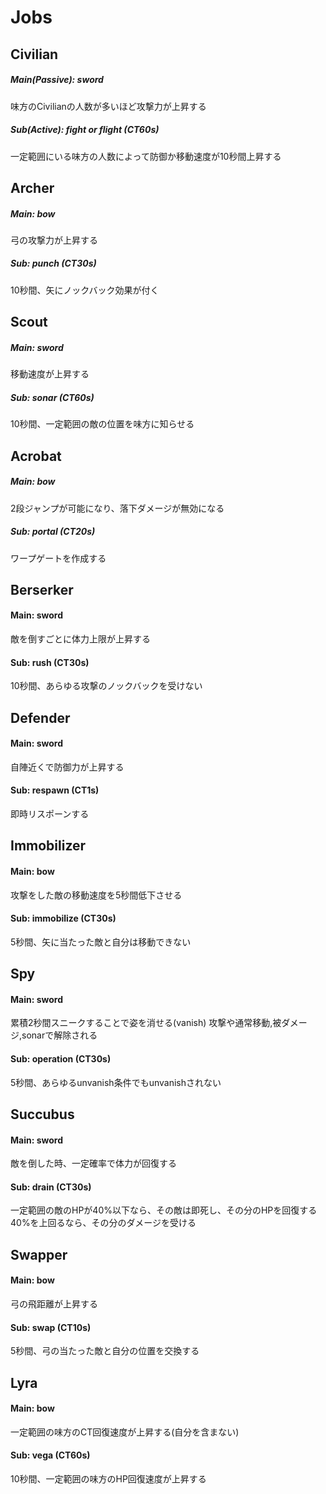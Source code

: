 # Jobs

## Civilian

##### Main(Passive): sword

味方のCivilianの人数が多いほど攻撃力が上昇する

##### Sub(Active): fight or flight (CT60s)

一定範囲にいる味方の人数によって防御か移動速度が10秒間上昇する


## Archer

##### Main: bow

弓の攻撃力が上昇する

##### Sub: punch (CT30s)

10秒間、矢にノックバック効果が付く


## Scout

##### Main: sword

移動速度が上昇する

##### Sub: sonar (CT60s)

10秒間、一定範囲の敵の位置を味方に知らせる


## Acrobat

##### Main: bow

2段ジャンプが可能になり、落下ダメージが無効になる

##### Sub: portal (CT20s)

ワープゲートを作成する 


## Berserker

#### Main: sword

敵を倒すごとに体力上限が上昇する

#### Sub: rush (CT30s)

10秒間、あらゆる攻撃のノックバックを受けない


## Defender

#### Main: sword

自陣近くで防御力が上昇する

#### Sub: respawn (CT1s)

即時リスポーンする


## Immobilizer

#### Main: bow

攻撃をした敵の移動速度を5秒間低下させる

#### Sub: immobilize (CT30s)

5秒間、矢に当たった敵と自分は移動できない


## Spy

#### Main: sword

累積2秒間スニークすることで姿を消せる(vanish)
攻撃や通常移動,被ダメージ,sonarで解除される

#### Sub: operation (CT30s)

5秒間、あらゆるunvanish条件でもunvanishされない


## Succubus

#### Main: sword

敵を倒した時、一定確率で体力が回復する

#### Sub: drain (CT30s)

一定範囲の敵のHPが40%以下なら、その敵は即死し、その分のHPを回復する
40%を上回るなら、その分のダメージを受ける


## Swapper

#### Main: bow

弓の飛距離が上昇する

#### Sub: swap (CT10s)

5秒間、弓の当たった敵と自分の位置を交換する


## Lyra

#### Main: bow

一定範囲の味方のCT回復速度が上昇する(自分を含まない)

#### Sub: vega (CT60s)

10秒間、一定範囲の味方のHP回復速度が上昇する
